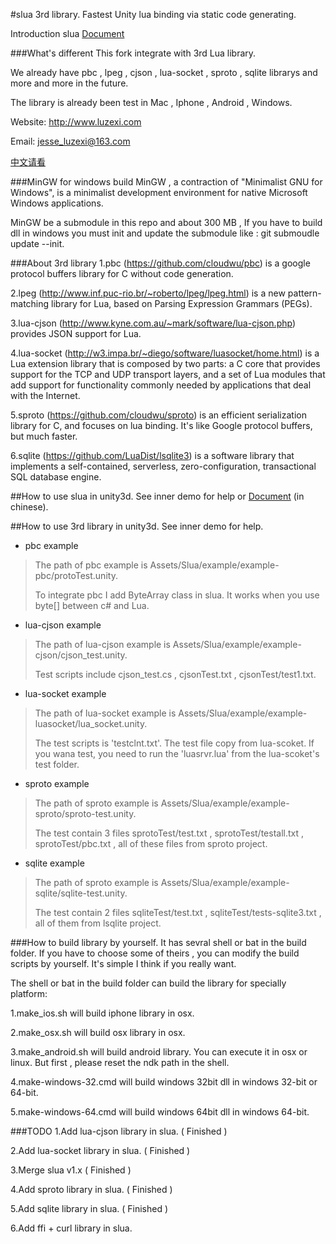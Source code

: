 #slua 3rd library.
Fastest Unity lua binding via static code generating.

Introduction slua [Document](slua_README.md)

###What's different
This fork integrate with 3rd Lua library.

We already have pbc , lpeg , cjson , lua-socket , sproto , sqlite librarys and more and more in the future.

The library is already been test in Mac , Iphone , Android , Windows.

Website: http://www.luzexi.com

Email: jesse_luzexi@163.com

[中文请看](http://www.luzexi.com/unity3d%E4%B9%8Bslua%E9%9B%86%E6%88%90%E7%AC%AC%E4%B8%89%E6%96%B9%E5%BA%93/)

###MinGW for windows build
MinGW , a contraction of "Minimalist GNU for Windows", is a minimalist development environment for native Microsoft Windows applications.

MinGW be a submodule in this repo and about 300 MB , If you have to build dll in windows you must init and update the submodule like : git submoudle update --init.

###About 3rd library
1.pbc (https://github.com/cloudwu/pbc) is a google protocol buffers library for C without code generation.

2.lpeg (http://www.inf.puc-rio.br/~roberto/lpeg/lpeg.html) is a new pattern-matching library for Lua, based on Parsing Expression Grammars (PEGs).

3.lua-cjson (http://www.kyne.com.au/~mark/software/lua-cjson.php) provides JSON support for Lua.

4.lua-socket (http://w3.impa.br/~diego/software/luasocket/home.html) is a Lua extension library that is composed by two parts: a C core that provides support for the TCP and UDP transport layers, and a set of Lua modules that add support for functionality commonly needed by applications that deal with the Internet.

5.sproto (https://github.com/cloudwu/sproto) is an efficient serialization library for C, and focuses on lua binding. It's like Google protocol buffers, but much faster.

6.sqlite (https://github.com/LuaDist/lsqlite3) is a software library that implements a self-contained, serverless, zero-configuration, transactional SQL database engine. 

##How to use slua in unity3d.
See inner demo for help or [Document](https://github.com/pangweiwei/slua/wiki/%E4%B8%AD%E6%96%87%E5%B8%AE%E5%8A%A9) (in chinese).

##How to use 3rd library in unity3d.
See inner demo for help.

* pbc example
> The path of pbc example is Assets/Slua/example/example-pbc/protoTest.unity.
> 
> To integrate pbc I add ByteArray class in slua. It works when you use byte[] between c# and Lua.

* lua-cjson example
> The path of lua-cjson example is Assets/Slua/example/example-cjson/cjson_test.unity.
> 
> Test scripts include cjson_test.cs , cjsonTest.txt , cjsonTest/test1.txt.

* lua-socket example
> The path of lua-socket example is Assets/Slua/example/example-luasocket/lua_socket.unity.
> 
> The test scripts is 'testclnt.txt'. The test file copy from lua-scoket. If you wana test, you need to run the 'luasrvr.lua' from the lua-scoket's test folder.

* sproto example
> The path of sproto example is Assets/Slua/example/example-sproto/sproto-test.unity.
> 
> The test contain 3 files sprotoTest/test.txt , sprotoTest/testall.txt , sprotoTest/pbc.txt , all of these files from sproto project.

* sqlite example
> The path of sproto example is Assets/Slua/example/example-sqlite/sqlite-test.unity.
> 
> The test contain 2 files sqliteTest/test.txt , sqliteTest/tests-sqlite3.txt , all of them from lsqlite project.


###How to build library by yourself.
It has sevral shell or bat in the build folder. If you have to choose some of theirs , you can modify the build scripts by yourself. It's simple I think if you really want.

The shell or bat in the build folder can build the library for specially platform:

1.make_ios.sh will build iphone library in osx.

2.make_osx.sh will build osx library in osx.

3.make_android.sh will build android library. You can execute it in osx or linux. But first , please reset the ndk path in the shell.

4.make-windows-32.cmd will build windows 32bit dll in windows 32-bit or 64-bit.

5.make-windows-64.cmd will build windows 64bit dll in windows 64-bit.


###TODO
1.Add lua-cjson library in slua. ( Finished )

2.Add lua-socket library in slua. ( Finished )

3.Merge slua v1.x  ( Finished )

4.Add sproto library in slua. ( Finished )

5.Add sqlite library in slua. ( Finished )

6.Add ffi + curl library in slua.
